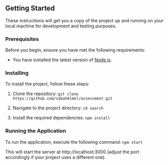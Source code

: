 ## Getting Started

These instructions will get you a copy of the project up and running on your local machine for development and testing purposes.

### Prerequisites

Before you begin, ensure you have met the following requirements:

- You have installed the latest version of [Node.js](https://nodejs.org/en/).

### Installing

To install the project, follow these steps:

1. Clone the repository:
   ```git clone https://github.com/sabahAlmel/assessment.git```
2. Navigate to the project directory:
```cd search```

3. Install the required dependencies:
```npm install```

### Running the Application

To run the application, execute the following command:
```npm start```

This will start the server at http://localhost:3000 (adjust the port accordingly if your project uses a different one).
